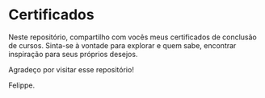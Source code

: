 # Certificados

Neste repositório, compartilho com vocês meus certificados de conclusão de cursos. Sinta-se à vontade para explorar e quem sabe, encontrar inspiração para seus próprios desejos. 

Agradeço por visitar esse repositório! 

Felippe. 
